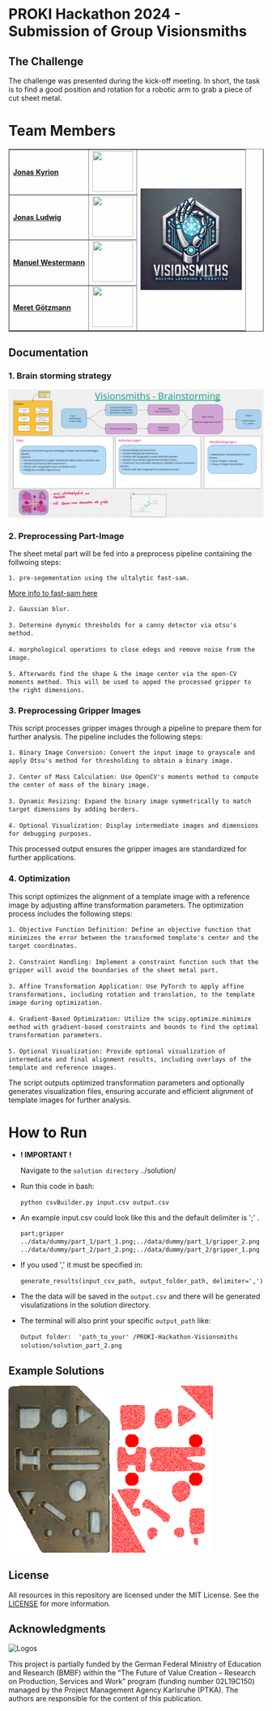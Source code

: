 # PROKI Hackathon 2024 - Submission of Group Visionsmiths

## The Challenge
The challenge was presented during the kick-off meeting. In short, the task is to find a good position and rotation for a robotic arm to grab a piece of cut sheet metal.



# Team Members

<table border="1" cellpadding="10" cellspacing="0">
  <tr>
    <td><strong><a href="https://github.com/EnKJneer" target="_blank">Jonas Kyrion</a></strong></td>
    <td><img src="https://avatars.githubusercontent.com/u/169038609?v=4" width="80" height="80" /></td>
    <td rowspan="4"><img src="doc/visionsmiths.png" width="200" /></td>
  </tr>
  <tr>
    <td><strong><a href="https://github.com/joeFPV99" target="_blank">Jonas Ludwig</a></strong></td>
    <td><img src="https://avatars.githubusercontent.com/u/31520121?v=4" width="80" height="80" /></td>
  </tr>
  <tr>
    <td><strong><a href="https://github.com/Manuel-West" target="_blank">Manuel Westermann</a></strong></td>
    <td><img src="https://avatars.githubusercontent.com/u/103488120?v=4" width="80" height="80" /></td>
  </tr>
  <tr>
    <td><strong><a href="https://github.com/meretgoetzmann" target="_blank">Meret Götzmann</a></strong></td>
    <td><img src="https://avatars.githubusercontent.com/u/94292981?v=4" width="80" height="80" /></td>
  </tr>
</table>



## Documentation

### 1. Brain storming strategy
<img src="doc/Strategy.png" alt="An example solution"/>


### 2. Preprocessing Part-Image

The sheet metal part will be fed into a preprocess pipeline containing the follwoing steps:

    1. pre-segementation using the ultalytic fast-sam.

[More info to fast-sam here](https://github.com/ultralytics/ultralytics/blob/main/docs/en/models/fast-sam.md)

    2. Gaussian blur. 

    3. Determine dynymic thresholds for a canny detector via otsu's method.

    4. morphological operations to close edegs and remove noise from the image.

    5. Afterwards find the shape & the image center via the open-CV moments method. This will be used to apped the processed gripper to the right dimensions.


### 3. Preprocessing Gripper Images
This script processes gripper images through a pipeline to prepare them for further analysis. The pipeline includes the following steps:

    1. Binary Image Conversion: Convert the input image to grayscale and apply Otsu's method for thresholding to obtain a binary image.

    2. Center of Mass Calculation: Use OpenCV's moments method to compute the center of mass of the binary image.

    3. Dynamic Resizing: Expand the binary image symmetrically to match target dimensions by adding borders.

    4. Optional Visualization: Display intermediate images and dimensions for debugging purposes.

This processed output ensures the gripper images are standardized for further applications.


### 4. Optimization 

This script optimizes the alignment of a template image with a reference image by adjusting affine transformation parameters. The optimization process includes the following steps:

    1. Objective Function Definition: Define an objective function that minimizes the error between the transformed template's center and the target coordinates.

    2. Constraint Handling: Implement a constraint function such that the gripper will avoid the boundaries of the sheet metal part. 

    3. Affine Transformation Application: Use PyTorch to apply affine transformations, including rotation and translation, to the template image during optimization.

    4. Gradient-Based Optimization: Utilize the scipy.optimize.minimize method with gradient-based constraints and bounds to find the optimal transformation parameters.

    5. Optional Visualization: Provide optional visualization of intermediate and final alignment results, including overlays of the template and reference images.

The script outputs optimized transformation parameters and optionally generates visualization files, ensuring accurate and efficient alignment of template images for further analysis.



# How to Run
- **! IMPORTANT !**   

    Navigate to the `solution directory` ../solution/

- Run this code in bash:

    `python csvBuilder.py input.csv output.csv`

- An example input.csv could look like this and the default delimiter is ';' . 
    
    
    ```csv
    part;gripper
    ../data/dummy/part_1/part_1.png;../data/dummy/part_1/gripper_2.png
    ../data/dummy/part_2/part_2.png;../data/dummy/part_2/gripper_1.png

- If you used ',' it must be specified in:

    `generate_results(input_csv_path, output_folder_path, delimiter=',')`

- The the data will be saved in the `output.csv` and there will be generated visulatizations in the solution directory.

- The terminal will also print your specific `output_path` like: 

    `Output folder:  'path_to_your' /PROKI-Hackathon-Visionsmiths solution/solution_part_2.png`




## Example Solutions 

<img src="doc/part_1.png" width="200px" /> 


<img src="doc/solution_part_1.png" width="200px" /> 

## License

All resources in this repository are licensed under the MIT License. See the [LICENSE](LICENSE) for more information.


## Acknowledgments

<img src="doc/logos-all.png" alt="Logos" width="600px" />

This project is partially funded by the German Federal Ministry of Education and Research (BMBF) within the “The Future of Value Creation – Research on Production, Services and Work” program (funding number 02L19C150) managed by the Project Management Agency Karlsruhe (PTKA).
The authors are responsible for the content of this publication.
